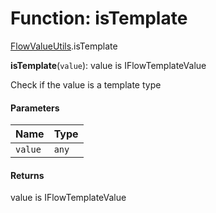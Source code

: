 # Function: isTemplate

[FlowValueUtils](/auto-docs/form-materials/modules/FlowValueUtils.md).isTemplate

**isTemplate**(`value`): value is IFlowTemplateValue

Check if the value is a template type

#### Parameters

| Name | Type |
| :------ | :------ |
| `value` | `any` |

#### Returns

value is IFlowTemplateValue
